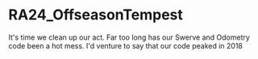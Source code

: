 # RA24_OffseasonTempest
It's time we clean up our act.  Far too long has our Swerve and Odometry code been a hot mess.  I'd venture to say that our code peaked in 2018
